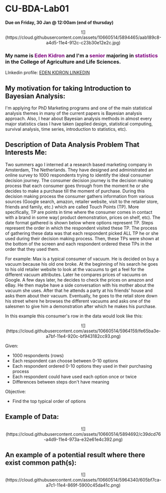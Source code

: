 CU-BDA-Lab01
===
**Due on Friday, 30 Jan @ 12:00am (end of thursday)**
<enter>

<p align = "center"> ![](https://cloud.githubusercontent.com/assets/10660514/5894465/aab189c8-a4d5-11e4-912c-c23b30e12e2c.jpg) 

### My name is <span style="color:purple">Eden Kidron</span> and I'm a <span style="color:purple">senior</span> majoring in <span style="color:purple">statistics</span> in the College of Agriculture and Life Sciences.
<enter>
<enter>

LInkedin profile: [EDEN KIDRON LINKEDIN](http://www.linkedin.com/pub/eden-kidron/62/940/427/)

## My motivation for taking Introduction to Bayesian Analysis:
<enter>

<enter>
I'm applying for PhD Marketing programs and one of the main statistical analysis themes in many of the current papers is Bayesian analysis approach. Also, I hear about Bayesian analysis methods in almost every major statistics class I have taken (applied design, statistical computing, survival analysis, time series, introduction to statistics, etc).

## Description of Data Analysis Problem That Interests Me:
<enter>
<enter>

Two summers ago I interned at a research based marketing company in Amsterdam, The Netherlands. They have designed and administrated an online survey to 1000 respondents trying to identify the ideal consumer decision journey. The consumer decision journey is the decision making process that each consumer goes through from the moment he or she decides to make a purchase till the moment of purchase. During this decision making process the consumer gathers information from various sources (Google search, amazon, retailer website, visit to the retailer store, friends and family, etc.) which are called Touch Points (TP). More specifically, TP are points in time where the consumer comes in contact with a brand in some way( product demonstration, prices on shelf, etc). The date format gathered is shown below where options represent TP. Steps represent the order in which the respondent visited these TP. The process of gathering these data was that each respondent picked ALL TP he or she used during their decision making process. Then, these TPs were shown at the bottom of the screen and each respondent ordered these TPs in the order that they used them.

For example: Max is a typical consumer of vacuum. He is decided on buy a vacuum because his old one broke. At the beginning of his search he goes to his old retailer website to look at the vacuums to get a feel for the different vacuum attributes. Later he compares prices of vacuums on Google. A few days later, he decides to check the prices on amazon and eBay. He then maybe have a side conversation with his mother about the vacuum she uses. After that he attends a party at his friends' house and asks them about their vacuum. Eventually, he goes to the retail store down his street where he browses the different vacuums and asks one of the salesmen to give him a demonstration after which he makes his purchase. 

In this example this consumer's row in the data would look like this:

<p align = "center"> ![](https://cloud.githubusercontent.com/assets/10660514/5964159/fe65ba3e-a7bf-11e4-920c-bf943182cc93.png)


Given:<enter>

- 1000 respondents (rows)
- Each respondent can choose between 0-10 options
- Each respondent ordered 0-10 options they used in their purchasing process
- Each respondent could have used each option once or twice
- Differences between steps don't have meaning

Objective:

- Find the top typical order of options 

## Example of Data:
<p align = "center"> ![](https://cloud.githubusercontent.com/assets/10660514/5894692/c39dcd76-a4d9-11e4-973a-e32e61e4c392.png)

## An example of a potential result where there exist common path(s):

<p align = "center"> ![](https://cloud.githubusercontent.com/assets/10660514/5964340/605bf7ca-a7c1-11e4-869f-5900c45da41c.png)



